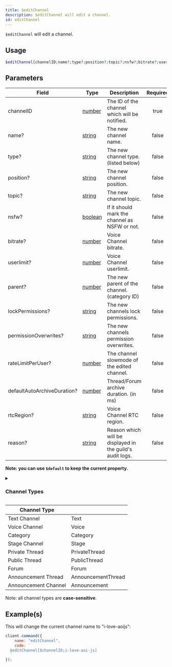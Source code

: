 ```yaml
---
title: $editChannel
description: $editChannel will edit a channel.
id: editChannel
---
```


`$editChannel` will edit a channel.

## Usage

```php
$editChannel[channelID;name?;type?;position?;topic?;nsfw?;bitrate?;userlimit?;parent?;lockPermissions?;permissionOverwrites?;rateLimitPerUser?;defaultAutoArchiveDuration?;rtcRegion?;reason?]
```

## Parameters

| Field                       | Type                                                                                                | Description                                               | Required |
| --------------------------- | --------------------------------------------------------------------------------------------------- | --------------------------------------------------------- | :------: |
| channelID                   | [number](https://developer.mozilla.org/en-US/docs/Web/JavaScript/Reference/Global_Objects/Number)   | The ID of the channel which will be notified.             |   true   |
| name?                       | [string](https://developer.mozilla.org/en-US/docs/Web/JavaScript/Reference/Global_Objects/String)   | The new channel name.                                     |  false   |
| type?                       | [string](https://developer.mozilla.org/en-US/docs/Web/JavaScript/Reference/Global_Objects/String)   | The new channel type. (listed below)                      |  false   |
| position?                   | [string](https://developer.mozilla.org/en-US/docs/Web/JavaScript/Reference/Global_Objects/String)   | The new channel position.                                 |  false   |
| topic?                      | [string](https://developer.mozilla.org/en-US/docs/Web/JavaScript/Reference/Global_Objects/String)   | The new channel topic.                                    |  false   |
| nsfw?                       | [boolean](https://developer.mozilla.org/en-US/docs/Web/JavaScript/Reference/Global_Objects/Boolean) | If it should mark the channel as NSFW or not.             |  false   |
| bitrate?                    | [number](https://developer.mozilla.org/en-US/docs/Web/JavaScript/Reference/Global_Objects/Number)   | Voice Channel bitrate.                                    |  false   |
| userlimit?                  | [number](https://developer.mozilla.org/en-US/docs/Web/JavaScript/Reference/Global_Objects/Number)   | Voice Channel userlimit.                                  |  false   |
| parent?                     | [number](https://developer.mozilla.org/en-US/docs/Web/JavaScript/Reference/Global_Objects/Number)   | The new parent of the channel. (category ID)              |  false   |
| lockPermissions?            | [string](https://developer.mozilla.org/en-US/docs/Web/JavaScript/Reference/Global_Objects/String)   | The new channels lock permissions.                        |  false   |
| permissionOverwrites?       | [string](https://developer.mozilla.org/en-US/docs/Web/JavaScript/Reference/Global_Objects/String)   | The new channels permission overwrites.                   |  false   |
| rateLimitPerUser?           | [number](https://developer.mozilla.org/en-US/docs/Web/JavaScript/Reference/Global_Objects/Number)   | The channel slowmode of the edited channel.               |  false   |
| defaultAutoArchiveDuration? | [number](https://developer.mozilla.org/en-US/docs/Web/JavaScript/Reference/Global_Objects/Number)   | Thread/Forum archive duration. (in ms)                    |  false   |
| rtcRegion?                  | [string](https://developer.mozilla.org/en-US/docs/Web/JavaScript/Reference/Global_Objects/String)   | Voice Channel RTC region.                                 |  false   |
| reason?                     | [string](https://developer.mozilla.org/en-US/docs/Web/JavaScript/Reference/Global_Objects/String)   | Reason which will be displayed in the guild's audit logs. |  false   |

**Note: you can use `$default` to keep the current property.**

<div class="details">
<details>
  <summary><h3>Channel Types</h3></summary>
</details>
  <div class="content">
    <table>
      <thead>
        <tr>
          <th>Channel Type</th>
          <th></th>
        </tr>
      </thead>
      <tbody>
        <tr>
          <td>Text Channel</td>
          <td>Text</td>
        </tr>
        <tr>
          <td>Voice Channel</td>
          <td>Voice</td>
        </tr>
        <tr>
          <td>Category</td>
          <td>Category</td>
        </tr>
        <tr>
          <td>Stage Channel</td>
          <td>Stage</td>
        </tr>
        <tr>
          <td>Private Thread</td>
          <td>PrivateThread</td>
        </tr>
        <tr>
          <td>Public Thread</td>
          <td>PublicThread</td>
        </tr>
        <tr>
          <td>Forum</td>
          <td>Forum</td>
        </tr>
        <tr>
          <td>Announcement Thread</td>
          <td>AnnouncementThread</td>
        </tr>
        <tr>
          <td>Announcement Channel</td>
          <td>Announcement</td>
        </tr>
      </tbody>
    </table>
    <p>Note: all channel types are <strong>case-sensitive</strong>.</p>
  </div>
</div>

## Example(s)

This will change the current channel name to "i-love-aoijs":

```javascript
client.command({
    name: "editChannel",
    code: `
  $editChannel[$channelID;i-love-aoi-js]
  `
});
```
